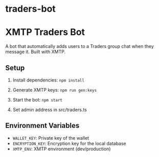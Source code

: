 # traders-bot

# XMTP Traders Bot

A bot that automatically adds users to a Traders group chat when they message it. Built with XMTP.

## Setup

1. Install dependencies: `npm install`

2. Generate XMTP keys: `npm run gen:keys`

3. Start the bot: `npm start`

4. Set admin address in src/traders.ts

## Environment Variables

- `WALLET_KEY`: Private key of the wallet
- `ENCRYPTION_KEY`: Encryption key for the local database
- `XMTP_ENV`: XMTP environment (dev/production)
